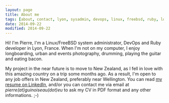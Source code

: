 ```yaml
---
layout: page
title: About me
tags: [about, contact, lyon, sysadmin, devops, linux, freebsd, ruby, longboard, photography, guitar, drums, new zealand, job]
date: 2014-09-22
modified: 2014-09-22
---
```


Hi! I'm Pierre, I'm a Linux/FreeBSD system administrator, DevOps and Ruby
developer in Lyon, France. When I'm not on my computer, I enjoy longboarding,
urban and events photography, drumming, playing the guitar and eating bacon.

My project in the near future is to move to New Zealand, as I fell in love with
this amazing country on a trip some months ago. As a result, I'm open to any
job offers in New Zealand, preferably near Wellington. You can read [my
resume on LinkedIn](http://linkedin.com/in/pierreguinoiseau/), and/or you can
contact me via email at *pierre(at)guinoiseau(dot)eu* to ask my CV in PDF
format and any other informations. ;-)
